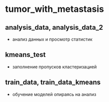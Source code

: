 # tumor_with_metastasis
## analysis_data, analysis_data_2
* анализ данных и просмотр статистик
## kmeans_test 
* заполнение пропусков кластеризацией
## train_data, train_data_kmeans
* обучение моделей опираясь на анализ
